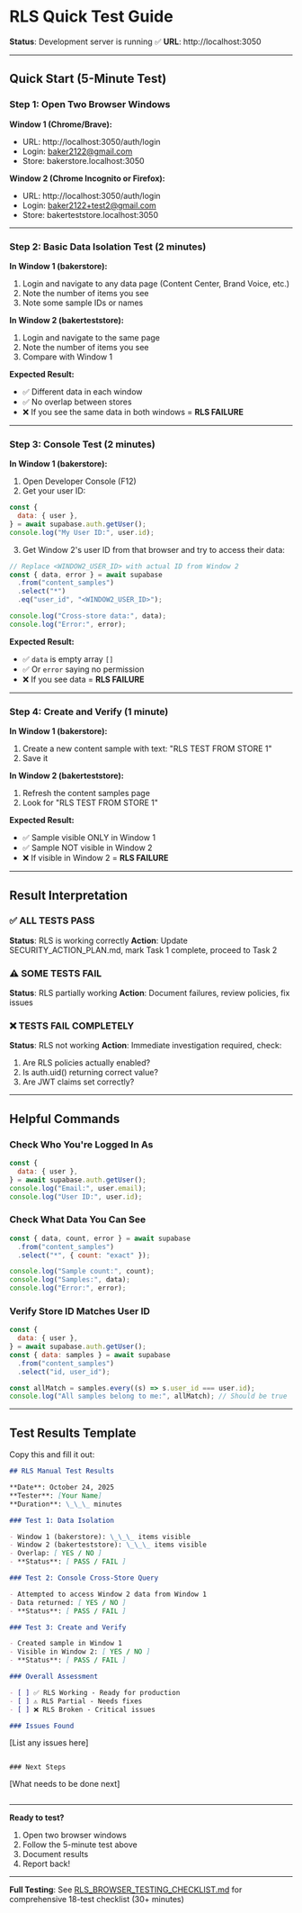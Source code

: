 # RLS Quick Test Guide

**Status**: Development server is running ✅
**URL**: http://localhost:3050

---

## Quick Start (5-Minute Test)

### Step 1: Open Two Browser Windows

**Window 1 (Chrome/Brave):**

- URL: http://localhost:3050/auth/login
- Login: baker2122@gmail.com
- Store: bakerstore.localhost:3050

**Window 2 (Chrome Incognito or Firefox):**

- URL: http://localhost:3050/auth/login
- Login: baker2122+test2@gmail.com
- Store: bakerteststore.localhost:3050

---

### Step 2: Basic Data Isolation Test (2 minutes)

**In Window 1 (bakerstore):**

1. Login and navigate to any data page (Content Center, Brand Voice, etc.)
2. Note the number of items you see
3. Note some sample IDs or names

**In Window 2 (bakerteststore):**

1. Login and navigate to the same page
2. Note the number of items you see
3. Compare with Window 1

**Expected Result:**

- ✅ Different data in each window
- ✅ No overlap between stores
- ❌ If you see the same data in both windows = **RLS FAILURE**

---

### Step 3: Console Test (2 minutes)

**In Window 1 (bakerstore):**

1. Open Developer Console (F12)
2. Get your user ID:

```javascript
const {
  data: { user },
} = await supabase.auth.getUser();
console.log("My User ID:", user.id);
```

3. Get Window 2's user ID from that browser and try to access their data:

```javascript
// Replace <WINDOW2_USER_ID> with actual ID from Window 2
const { data, error } = await supabase
  .from("content_samples")
  .select("*")
  .eq("user_id", "<WINDOW2_USER_ID>");

console.log("Cross-store data:", data);
console.log("Error:", error);
```

**Expected Result:**

- ✅ `data` is empty array `[]`
- ✅ Or `error` saying no permission
- ❌ If you see data = **RLS FAILURE**

---

### Step 4: Create and Verify (1 minute)

**In Window 1 (bakerstore):**

1. Create a new content sample with text: "RLS TEST FROM STORE 1"
2. Save it

**In Window 2 (bakerteststore):**

1. Refresh the content samples page
2. Look for "RLS TEST FROM STORE 1"

**Expected Result:**

- ✅ Sample visible ONLY in Window 1
- ✅ Sample NOT visible in Window 2
- ❌ If visible in Window 2 = **RLS FAILURE**

---

## Result Interpretation

### ✅ ALL TESTS PASS

**Status**: RLS is working correctly
**Action**: Update SECURITY_ACTION_PLAN.md, mark Task 1 complete, proceed to Task 2

### ⚠️ SOME TESTS FAIL

**Status**: RLS partially working
**Action**: Document failures, review policies, fix issues

### ❌ TESTS FAIL COMPLETELY

**Status**: RLS not working
**Action**: Immediate investigation required, check:

1. Are RLS policies actually enabled?
2. Is auth.uid() returning correct value?
3. Are JWT claims set correctly?

---

## Helpful Commands

### Check Who You're Logged In As

```javascript
const {
  data: { user },
} = await supabase.auth.getUser();
console.log("Email:", user.email);
console.log("User ID:", user.id);
```

### Check What Data You Can See

```javascript
const { data, count, error } = await supabase
  .from("content_samples")
  .select("*", { count: "exact" });

console.log("Sample count:", count);
console.log("Samples:", data);
console.log("Error:", error);
```

### Verify Store ID Matches User ID

```javascript
const {
  data: { user },
} = await supabase.auth.getUser();
const { data: samples } = await supabase
  .from("content_samples")
  .select("id, user_id");

const allMatch = samples.every((s) => s.user_id === user.id);
console.log("All samples belong to me:", allMatch); // Should be true
```

---

## Test Results Template

Copy this and fill it out:

```markdown
## RLS Manual Test Results

**Date**: October 24, 2025
**Tester**: [Your Name]
**Duration**: \_\_\_ minutes

### Test 1: Data Isolation

- Window 1 (bakerstore): \_\_\_ items visible
- Window 2 (bakerteststore): \_\_\_ items visible
- Overlap: [ YES / NO ]
- **Status**: [ PASS / FAIL ]

### Test 2: Console Cross-Store Query

- Attempted to access Window 2 data from Window 1
- Data returned: [ YES / NO ]
- **Status**: [ PASS / FAIL ]

### Test 3: Create and Verify

- Created sample in Window 1
- Visible in Window 2: [ YES / NO ]
- **Status**: [ PASS / FAIL ]

### Overall Assessment

- [ ] ✅ RLS Working - Ready for production
- [ ] ⚠️ RLS Partial - Needs fixes
- [ ] ❌ RLS Broken - Critical issues

### Issues Found
```

[List any issues here]

```

### Next Steps
```

[What needs to be done next]

```

```

---

**Ready to test?**

1. Open two browser windows
2. Follow the 5-minute test above
3. Document results
4. Report back!

---

**Full Testing**: See [RLS_BROWSER_TESTING_CHECKLIST.md](RLS_BROWSER_TESTING_CHECKLIST.md) for comprehensive 18-test checklist (30+ minutes)
